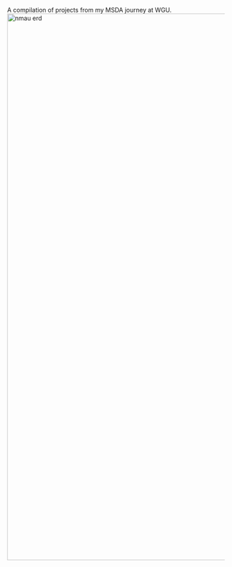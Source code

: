 A compilation of projects from my MSDA journey at WGU.
<img width="1488" height="1268" alt="nmau erd" src="https://github.com/user-attachments/assets/344fec1d-4e61-4ec2-bbf0-82ba25df624b" />
